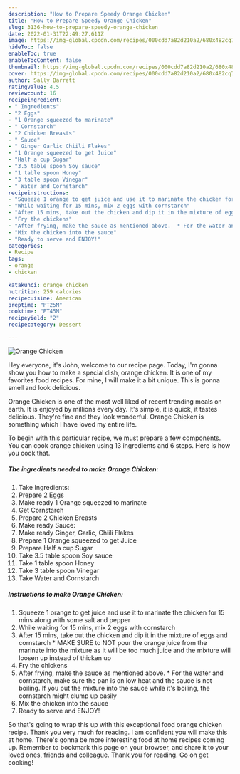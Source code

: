 ```yaml
---
description: "How to Prepare Speedy Orange Chicken"
title: "How to Prepare Speedy Orange Chicken"
slug: 3136-how-to-prepare-speedy-orange-chicken
date: 2022-01-31T22:49:27.611Z
image: https://img-global.cpcdn.com/recipes/000cdd7a82d210a2/680x482cq70/orange-chicken-recipe-main-photo.jpg
hideToc: false
enableToc: true
enableTocContent: false
thumbnail: https://img-global.cpcdn.com/recipes/000cdd7a82d210a2/680x482cq70/orange-chicken-recipe-main-photo.jpg
cover: https://img-global.cpcdn.com/recipes/000cdd7a82d210a2/680x482cq70/orange-chicken-recipe-main-photo.jpg
author: Sally Barrett
ratingvalue: 4.5
reviewcount: 16
recipeingredient:
- " Ingredients"
- "2 Eggs"
- "1 Orange squeezed to marinate"
- " Cornstarch"
- "2 Chicken Breasts"
- " Sauce"
- " Ginger Garlic Chiili Flakes"
- "1 Orange squeezed to get Juice"
- "Half a cup Sugar"
- "3.5 table spoon Soy sauce"
- "1 table spoon Honey"
- "3 table spoon Vinegar"
- " Water and Cornstarch"
recipeinstructions:
- "Squeeze 1 orange to get juice and use it to marinate the chicken for 15 mins along with some salt and pepper"
- "While waiting for 15 mins, mix 2 eggs with cornstarch"
- "After 15 mins, take out the chicken and dip it in the mixture of eggs and cornstarch * MAKE SURE to NOT pour the orange juice from the marinate into the mixture as it will be too much juice and the mixture will loosen up instead of thicken up"
- "Fry the chickens"
- "After frying, make the sauce as mentioned above.  * For the water and cornstarch, make sure the pan is on low heat and the sauce is not boiling. If you put the mixture into the sauce while it&#39;s boiling, the cornstarch might clump up easily"
- "Mix the chicken into the sauce"
- "Ready to serve and ENJOY!"
categories:
- Recipe
tags:
- orange
- chicken

katakunci: orange chicken 
nutrition: 259 calories
recipecuisine: American
preptime: "PT25M"
cooktime: "PT45M"
recipeyield: "2"
recipecategory: Dessert

---
```



![Orange Chicken](https://img-global.cpcdn.com/recipes/000cdd7a82d210a2/680x482cq70/orange-chicken-recipe-main-photo.jpg)

Hey everyone, it's John, welcome to our recipe page. Today, I'm gonna show you how to make a special dish, orange chicken. It is one of my favorites food recipes. For mine, I will make it a bit unique. This is gonna smell and look delicious.

Orange Chicken is one of the most well liked of recent trending meals on earth. It is enjoyed by millions every day. It's simple, it is quick, it tastes delicious. They're fine and they look wonderful. Orange Chicken is something which I have loved my entire life.




To begin with this particular recipe, we must prepare a few components. You can cook orange chicken using 13 ingredients and 6 steps. Here is how you cook that.

<!--inarticleads1-->

##### The ingredients needed to make Orange Chicken:

1. Take  Ingredients:
1. Prepare 2 Eggs
1. Make ready 1 Orange squeezed to marinate
1. Get  Cornstarch
1. Prepare 2 Chicken Breasts
1. Make ready  Sauce:
1. Make ready  Ginger, Garlic, Chiili Flakes
1. Prepare 1 Orange squeezed to get Juice
1. Prepare Half a cup Sugar
1. Take 3.5 table spoon Soy sauce
1. Take 1 table spoon Honey
1. Take 3 table spoon Vinegar
1. Take  Water and Cornstarch




<!--inarticleads2-->

##### Instructions to make Orange Chicken:

1. Squeeze 1 orange to get juice and use it to marinate the chicken for 15 mins along with some salt and pepper
1. While waiting for 15 mins, mix 2 eggs with cornstarch
1. After 15 mins, take out the chicken and dip it in the mixture of eggs and cornstarch * MAKE SURE to NOT pour the orange juice from the marinate into the mixture as it will be too much juice and the mixture will loosen up instead of thicken up
1. Fry the chickens
1. After frying, make the sauce as mentioned above.  * For the water and cornstarch, make sure the pan is on low heat and the sauce is not boiling. If you put the mixture into the sauce while it&#39;s boiling, the cornstarch might clump up easily
1. Mix the chicken into the sauce
1. Ready to serve and ENJOY!



So that's going to wrap this up with this exceptional food orange chicken recipe. Thank you very much for reading. I am confident you will make this at home. There's gonna be more interesting food at home recipes coming up. Remember to bookmark this page on your browser, and share it to your loved ones, friends and colleague. Thank you for reading. Go on get cooking!
